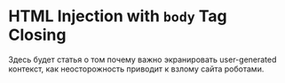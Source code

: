 <h1>HTML Injection with <code>body</code> Tag Closing</h1>
<p>Здесь будет статья о том почему важно экранировать user-generated контекст, как неосторожность приводит к взлому сайта роботами.</p>